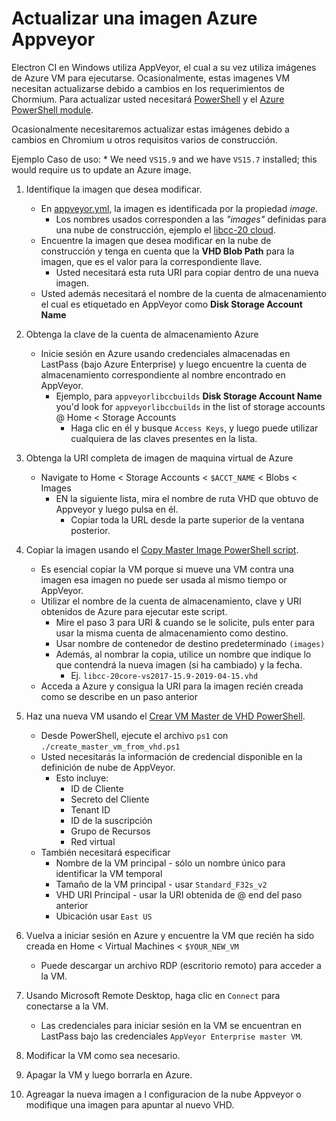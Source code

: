 # Actualizar una imagen Azure Appveyor

Electron CI en Windows utiliza AppVeyor, el cual a su vez utiliza imágenes de Azure VM para ejecutarse.  Ocasionalmente, estas imagenes VM necesitan actualizarse debido a cambios en los requerimientos de Chormium.  Para actualizar usted necesitará [PowerShell](https://docs.microsoft.com/en-us/powershell/scripting/install/installing-powershell?view=powershell-6) y el [Azure PowerShell module](https://docs.microsoft.com/en-us/powershell/azure/install-az-ps?view=azps-1.8.0&viewFallbackFrom=azurermps-6.13.0).

Ocasionalmente necesitaremos actualizar estas imágenes debido a cambios en Chromium u otros requisitos varios de construcción.

Ejemplo Caso de uso:
    * We need `VS15.9` and we have `VS15.7` installed; this would require us to update an Azure image.

1. Identifique la imagen que desea modificar.
    * En [appveyor.yml](https://github.com/electron/electron/blob/master/appveyor.yml), la imagen es identificada por la propiedad *image*.
        * Los nombres usados corresponden a las *"images"* definidas para una nube de construcción, ejemplo el [libcc-20 cloud](https://windows-ci.electronjs.org/build-clouds/8).
    * Encuentre la imagen que desea modificar en la nube de construcción y tenga en cuenta que la **VHD Blob Path** para la imagen, que es el valor para la correspondiente llave.
        * Usted necesitará esta ruta URI para copiar dentro de una nueva imagen.
    * Usted además necesitará el nombre de la cuenta de almacenamiento el cual es etiquetado en AppVeyor como **Disk Storage Account Name**

2. Obtenga la clave de la cuenta de almacenamiento Azure
    * Inicie sesión en Azure usando credenciales almacenadas en LastPass (bajo Azure Enterprise) y luego encuentre la cuenta de almacenamiento correspondiente al nombre encontrado en AppVeyor.
        * Ejemplo, para `appveyorlibccbuilds` **Disk Storage Account Name** you'd look for `appveyorlibccbuilds` in the list of storage accounts @ Home < Storage Accounts
            * Haga clic en él y busque `Access Keys`, y luego puede utilizar cualquiera de las claves presentes en la lista.

3. Obtenga la URI completa de imagen de maquina virtual de Azure
    * Navigate to Home < Storage Accounts < `$ACCT_NAME` < Blobs < Images
        * EN la siguiente lista, mira el nombre de ruta VHD que obtuvo de Appveyor y luego pulsa en él.
            * Copiar toda la URL desde la parte superior de la ventana posterior.

4. Copiar la imagen usando el [Copy Master Image PowerShell script](https://github.com/appveyor/ci/blob/master/scripts/enterprise/copy-master-image-azure.ps1).
    * Es esencial copiar la VM porque si mueve una VM contra una imagen esa imagen no puede ser usada al mismo tiempo or AppVeyor.
    * Utilizar el nombre de la cuenta de almacenamiento, clave y URI obtenidos de Azure para ejecutar este script.
        * Mire el paso 3 para URI & cuando se le solicite, puls enter para usar la misma cuenta de almacenamiento como destino.
        * Usar nombre de contenedor de destino predeterminado `(images)`
        * Además, al nombrar la copia, utilice un nombre que indique lo que contendrá la nueva imagen (si ha cambiado) y la fecha.
            * Ej. `libcc-20core-vs2017-15.9-2019-04-15.vhd`
    * Acceda a Azure y consigua la URI para la imagen recién creada como se describe en un paso anterior

5. Haz una nueva VM usando el [Crear VM Master de VHD PowerShell](https://github.com/appveyor/ci/blob/master/scripts/enterprise/create_master_vm_from_vhd.ps1).
    * Desde PowerShell, ejecute el archivo `ps1` con `./create_master_vm_from_vhd.ps1`
    * Usted necesitarás la información de credencial disponible en la definición de nube de AppVeyor.
        * Esto incluye:
            * ID de Cliente
            * Secreto del Cliente
            * Tenant ID
            * ID de la suscripción
            * Grupo de Recursos
            * Red virtual
    * También necesitará especificar
        * Nombre de la VM principal - sólo un nombre único para identificar la VM temporal
        * Tamaño de la VM principal - usar `Standard_F32s_v2`
        * VHD URI Principal - usar la URI obtenida de @ end del paso anterior
        * Ubicación usar `East US`

6. Vuelva a iniciar sesión en Azure y encuentre la VM que recién ha sido creada en Home < Virtual Machines < `$YOUR_NEW_VM`
    * Puede descargar un archivo RDP (escritorio remoto) para acceder a la VM.

7. Usando Microsoft Remote Desktop, haga clic en `Connect` para conectarse a la VM.
    * Las credenciales para iniciar sesión en la VM se encuentran en LastPass bajo las credenciales `AppVeyor Enterprise master VM`.

8. Modificar la VM como sea necesario.

9. Apagar la VM y luego borrarla en Azure.

10. Agreagar la nueva imagen a l configuracion de la nube Appveyor o modifique una imagen para apuntar al nuevo VHD.
